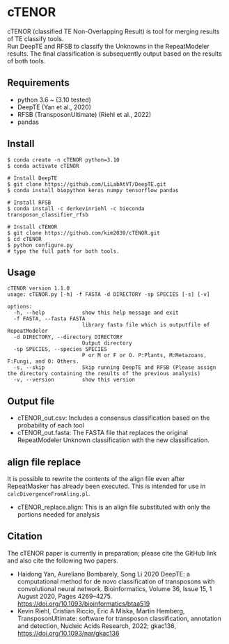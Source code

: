 # cTENOR
cTENOR (classified TE Non-Overlapping Result) is tool for merging results of TE classify tools.  
Run DeepTE and RFSB to classify the Unknowns in the RepeatModeler results. The final classification is subsequently output based on the results of both tools.

## Requirements
- python 3.6 ~ (3.10 tested)
- DeepTE (Yan et al., 2020)
- RFSB (TransposonUltimate) (Riehl et al., 2022)
- pandas

## Install
```
$ conda create -n cTENOR python=3.10
$ conda activate cTENOR

# Install DeepTE
$ git clone https://github.com/LiLabAtVT/DeepTE.git
$ conda install biopython keras numpy tensorflow pandas

# Install RFSB
$ conda install -c derkevinriehl -c bioconda transposon_classifier_rfsb 

# Install cTENOR
$ git clone https://github.com/kim2039/cTENOR.git
$ cd cTENOR
$ python configure.py
# type the full path for both tools.
```

## Usage
```
cTENOR version 1.1.0
usage: cTENOR.py [-h] -f FASTA -d DIRECTORY -sp SPECIES [-s] [-v]

options:
  -h, --help            show this help message and exit
  -f FASTA, --fasta FASTA
                        library fasta file which is outputfile of RepeatModeler
  -d DIRECTORY, --directory DIRECTORY
                        Output directory
  -sp SPECIES, --species SPECIES
                        P or M or F or O. P:Plants, M:Metazoans, F:Fungi, and O: Others.
  -s, --skip            Skip running DeepTE and RFSB (Please assign the directory containing the results of the previous analysis)
  -v, --version         show this version
```

## Output file
- cTENOR_out.csv: Includes a consensus classification based on the probability of each tool
- cTENOR_out.fasta: The FASTA file that replaces the original RepeatModeler Unknown classification with the new classification.

## align file replace
It is possible to rewrite the contents of the align file even after RepeatMasker has already been executed. This is intended for use in `calcDivergenceFromAling.pl`.
- cTENOR_replace.align: This is an align file substituted with only the portions needed for analysis

## Citation
The cTENOR paper is currently in preparation; please cite the GitHub link and also cite the following two papers.
- Haidong Yan, Aureliano Bombarely, Song Li 2020 DeepTE: a computational method for de novo classification of transposons with convolutional neural network. Bioinformatics, Volume 36, Issue 15, 1 August 2020, Pages 4269–4275. https://doi.org/10.1093/bioinformatics/btaa519
- Kevin Riehl, Cristian Riccio, Eric A Miska, Martin Hemberg, TransposonUltimate: software for transposon classification, annotation and detection, Nucleic Acids Research, 2022; gkac136, https://doi.org/10.1093/nar/gkac136
